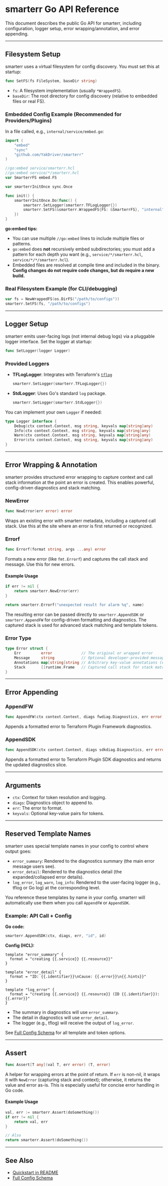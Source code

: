 # smarterr Go API Reference

This document describes the public Go API for smarterr, including configuration, logger setup, error wrapping/annotation, and error appending.

---

## Filesystem Setup

smarterr uses a virtual filesystem for config discovery. You must set this at startup:

```go
func SetFS(fs FileSystem, baseDir string)
```
- `fs`: A filesystem implementation (usually `*WrappedFS`).
- `baseDir`: The root directory for config discovery (relative to embedded files or real FS).

### Embedded Config Example (Recommended for Providers/Plugins)

In a file called, e.g., `internal/service/embed.go`:

```go
import (
    "embed"
    "sync"
    "github.com/YakDriver/smarterr"
)

//go:embed service/smarterr.hcl
//go:embed service/*/smarterr.hcl
var SmarterrFS embed.FS

var smarterrInitOnce sync.Once

func init() {
    smarterrInitOnce.Do(func() {
        smarterr.SetLogger(smarterr.TFLogLogger{})
        smarterr.SetFS(&smarterr.WrappedFS{FS: &SmarterrFS}, "internal")
    })
}
```

**go:embed tips:**
- You can use multiple `//go:embed` lines to include multiple files or patterns.
- `go:embed` does **not** recursively embed subdirectories; you must add a pattern for each depth you want (e.g., `service/*/smarterr.hcl`, `service/*/*/smarterr.hcl`).
- Embedded files are resolved at compile time and included in the binary. **Config changes do not require code changes, but do require a new build.**

### Real Filesystem Example (for CLI/debugging)

```go
var fs = NewWrappedFS(os.DirFS("/path/to/configs"))
smarterr.SetFS(fs, "/path/to/configs")
```

---

## Logger Setup

smarterr emits user-facing logs (not internal debug logs) via a pluggable logger interface. Set the logger at startup:

```go
func SetLogger(logger Logger)
```

### Provided Loggers

- **TFLogLogger**: Integrates with Terraform's [`tflog`](https://pkg.go.dev/github.com/hashicorp/terraform-plugin-log/tflog)
  ```go
  smarterr.SetLogger(smarterr.TFLogLogger{})
  ```
- **StdLogger**: Uses Go's standard `log` package.
  ```go
  smarterr.SetLogger(smarterr.StdLogger{})
  ```

You can implement your own `Logger` if needed:

```go
type Logger interface {
    Debug(ctx context.Context, msg string, keyvals map[string]any)
    Info(ctx context.Context, msg string, keyvals map[string]any)
    Warn(ctx context.Context, msg string, keyvals map[string]any)
    Error(ctx context.Context, msg string, keyvals map[string]any)
}
```

---

## Error Wrapping & Annotation

smarterr provides structured error wrapping to capture context and call stack information at the point an error is created. This enables powerful, config-driven diagnostics and stack matching.

### NewError

```go
func NewError(err error) error
```
Wraps an existing error with smarterr metadata, including a captured call stack. Use this at the site where an error is first returned or recognized.

### Errorf

```go
func Errorf(format string, args ...any) error
```
Formats a new error (like `fmt.Errorf`) and captures the call stack and message. Use this for new errors.

#### Example Usage

```go
if err != nil {
    return smarterr.NewError(err)
}

return smarterr.Errorf("unexpected result for alarm %q", name)
```

The resulting error can be passed directly to `smarterr.AppendSDK` or `smarterr.AppendFW` for config-driven formatting and diagnostics. The captured stack is used for advanced stack matching and template tokens.

### Error Type

```go
type Error struct {
    Err         error             // The original or wrapped error
    Message     string            // Optional developer-provided message (from Errorf)
    Annotations map[string]string // Arbitrary key-value annotations (e.g., subaction, resource_id)
    Stack       []runtime.Frame   // Captured call stack for stack matching
}
```

---

## Error Appending

### AppendFW

```go
func AppendFW(ctx context.Context, diags fwdiag.Diagnostics, err error, keyvals ...any)
```
Appends a formatted error to Terraform Plugin Framework diagnostics.

### AppendSDK

```go
func AppendSDK(ctx context.Context, diags sdkdiag.Diagnostics, err error, keyvals ...any) sdkdiag.Diagnostics
```
Appends a formatted error to Terraform Plugin SDK diagnostics and returns the updated diagnostics slice.

---

## Arguments
- `ctx`: Context for token resolution and logging.
- `diags`: Diagnostics object to append to.
- `err`: The error to format.
- `keyvals`: Optional key-value pairs for tokens.

---

## Reserved Template Names

smarterr uses special template names in your config to control where output goes:

- `error_summary`: Rendered to the diagnostics summary (the main error message users see).
- `error_detail`: Rendered to the diagnostics detail (the expanded/collapsed error details).
- `log_error`, `log_warn`, `log_info`: Rendered to the user-facing logger (e.g., tflog or Go log) at the corresponding level.

You reference these templates by name in your config. smarterr will automatically use them when you call `AppendFW` or `AppendSDK`.

### Example: API Call + Config

**Go code:**
```go
smarterr.AppendSDK(ctx, diags, err, "id", id)
```

**Config (HCL):**
```hcl
template "error_summary" {
  format = "creating {{.service}} {{.resource}}"
}

template "error_detail" {
  format = "ID: {{.identifier}}\nCause: {{.error}}\n{{.hints}}"
}

template "log_error" {
  format = "creating {{.service}} {{.resource}} (ID {{.identifier}}): {{.error}}"
}
```

- The summary in diagnostics will use `error_summary`.
- The detail in diagnostics will use `error_detail`.
- The logger (e.g., tflog) will receive the output of `log_error`.

See [Full Config Schema](schema.md) for all template and token options.

---

## Assert

```go
func Assert[T any](val T, err error) (T, error)
```
A helper for wrapping errors at the point of return. If `err` is non-nil, it wraps it with `NewError` (capturing stack and context); otherwise, it returns the value and error as-is. This is especially useful for concise error handling in Go code.

#### Example Usage

```go
val, err := smarterr.Assert(doSomething())
if err != nil {
    return val, err
}

// Also
return smarterr.Assert(doSomething())
```

---

## See Also
- [Quickstart in README](../README.md#quickstart)
- [Full Config Schema](schema.md)
